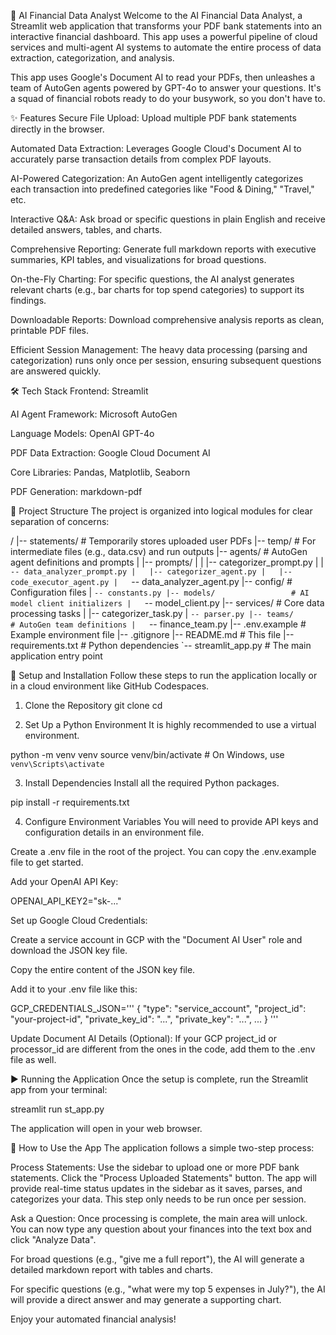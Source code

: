🤖 AI Financial Data Analyst
Welcome to the AI Financial Data Analyst, a Streamlit web application that transforms your PDF bank statements into an interactive financial dashboard. This app uses a powerful pipeline of cloud services and multi-agent AI systems to automate the entire process of data extraction, categorization, and analysis.

This app uses Google's Document AI to read your PDFs, then unleashes a team of AutoGen agents powered by GPT-4o to answer your questions. It's a squad of financial robots ready to do your busywork, so you don't have to.

✨ Features
Secure File Upload: Upload multiple PDF bank statements directly in the browser.

Automated Data Extraction: Leverages Google Cloud's Document AI to accurately parse transaction details from complex PDF layouts.

AI-Powered Categorization: An AutoGen agent intelligently categorizes each transaction into predefined categories like "Food & Dining," "Travel," etc.

Interactive Q&A: Ask broad or specific questions in plain English and receive detailed answers, tables, and charts.

Comprehensive Reporting: Generate full markdown reports with executive summaries, KPI tables, and visualizations for broad questions.

On-the-Fly Charting: For specific questions, the AI analyst generates relevant charts (e.g., bar charts for top spend categories) to support its findings.

Downloadable Reports: Download comprehensive analysis reports as clean, printable PDF files.

Efficient Session Management: The heavy data processing (parsing and categorization) runs only once per session, ensuring subsequent questions are answered quickly.

🛠️ Tech Stack
Frontend: Streamlit

AI Agent Framework: Microsoft AutoGen

Language Models: OpenAI GPT-4o

PDF Data Extraction: Google Cloud Document AI

Core Libraries: Pandas, Matplotlib, Seaborn

PDF Generation: markdown-pdf

📂 Project Structure
The project is organized into logical modules for clear separation of concerns:

/
|-- statements/             # Temporarily stores uploaded user PDFs
|-- temp/                   # For intermediate files (e.g., data.csv) and run outputs
|-- agents/                 # AutoGen agent definitions and prompts
|   |-- prompts/
|   |   |-- categorizer_prompt.py
|   |   `-- data_analyzer_prompt.py
|   |-- categorizer_agent.py
|   |-- code_executor_agent.py
|   `-- data_analyzer_agent.py
|-- config/                 # Configuration files
|   `-- constants.py
|-- models/                 # AI model client initializers
|   `-- model_client.py
|-- services/               # Core data processing tasks
|   |-- categorizer_task.py
|   `-- parser.py
|-- teams/                  # AutoGen team definitions
|   `-- finance_team.py
|-- .env.example            # Example environment file
|-- .gitignore
|-- README.md               # This file
|-- requirements.txt        # Python dependencies
`-- streamlit_app.py        # The main application entry point

🚀 Setup and Installation
Follow these steps to run the application locally or in a cloud environment like GitHub Codespaces.

1. Clone the Repository
git clone <your-repository-url>
cd <your-repository-directory>

2. Set Up a Python Environment
It is highly recommended to use a virtual environment.

python -m venv venv
source venv/bin/activate  # On Windows, use `venv\Scripts\activate`

3. Install Dependencies
Install all the required Python packages.

pip install -r requirements.txt

4. Configure Environment Variables
You will need to provide API keys and configuration details in an environment file.

Create a .env file in the root of the project. You can copy the .env.example file to get started.

Add your OpenAI API Key:

OPENAI_API_KEY2="sk-..."

Set up Google Cloud Credentials:

Create a service account in GCP with the "Document AI User" role and download the JSON key file.

Copy the entire content of the JSON key file.

Add it to your .env file like this:

GCP_CREDENTIALS_JSON='''
{
  "type": "service_account",
  "project_id": "your-project-id",
  "private_key_id": "...",
  "private_key": "...",
  ...
}
'''

Update Document AI Details (Optional): If your GCP project_id or processor_id are different from the ones in the code, add them to the .env file as well.

▶️ Running the Application
Once the setup is complete, run the Streamlit app from your terminal:

streamlit run st_app.py

The application will open in your web browser.

📝 How to Use the App
The application follows a simple two-step process:

Process Statements: Use the sidebar to upload one or more PDF bank statements. Click the "Process Uploaded Statements" button. The app will provide real-time status updates in the sidebar as it saves, parses, and categorizes your data. This step only needs to be run once per session.

Ask a Question: Once processing is complete, the main area will unlock. You can now type any question about your finances into the text box and click "Analyze Data".

For broad questions (e.g., "give me a full report"), the AI will generate a detailed markdown report with tables and charts.

For specific questions (e.g., "what were my top 5 expenses in July?"), the AI will provide a direct answer and may generate a supporting chart.

Enjoy your automated financial analysis!
